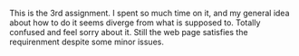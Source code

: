 This is the 3rd assignment. I spent so much time on it, and my general idea about how to do it seems diverge from what is supposed to. Totally confused and feel sorry about it. Still the web page satisfies the requirenment despite some minor issues.